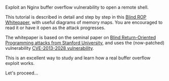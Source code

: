 Exploit an Nginx buffer overflow vulnerability to open a remote shell.

This tutorial is described in detail and step by step in this [Blind ROP Whitepaper](https://polyverse.com/resources/blind-rop-whitepaper), with useful diagrams of memory maps. You are encouraged to read it or have it open as the attack progresses.

The whitepaper is based on the seminal paper on [Blind Return-Oriented Programming attacks from Stanford University](https://www.scs.stanford.edu/brop/bittau-brop.pdf), and uses the (now-patched) vulnerability [CVE-2013-2028 vulnerability](https://cve.mitre.org/cgi-bin/cvename.cgi?name=cve-2013-2028).

This is an excellent way to study and learn how a real buffer overflow exploit works.

Let's proceed...
